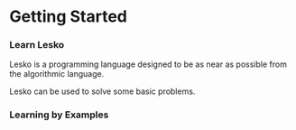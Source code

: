 # Getting Started

### Learn Lesko

Lesko is a programming language designed to be as near as possible from the algorithmic language.

Lesko can be used to solve some basic problems.
### Learning by Examples
